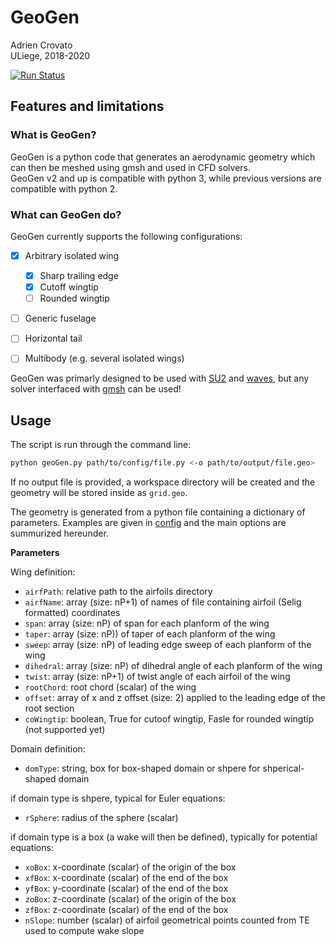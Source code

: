 # GeoGen
Adrien Crovato  
ULiege, 2018-2020  

[![Run Status](https://api.shippable.com/projects/5c98c1405142dd0007ecd6c0/badge?branch=master)]()

## Features and limitations

### What is GeoGen?
GeoGen is a python code that generates an aerodynamic geometry which can then be meshed using gmsh and used in CFD solvers.  
GeoGen v2 and up is compatible with python 3, while previous versions are compatible with python 2.

### What can GeoGen do?
GeoGen currently supports the following configurations:
  - [x] Arbitrary isolated wing
    - [x] Sharp trailing edge
    - [x] Cutoff wingtip
    - [ ] Rounded wingtip
  - [ ] Generic fuselage
  - [ ] Horizontal tail
  - [ ] Multibody (e.g. several isolated wings)


GeoGen was primarly designed to be used with [SU2](https://github.com/su2code/SU2) and [waves](https://gitlab.uliege.be/am-dept/waves), but any solver interfaced with [gmsh](http://gmsh.info/) can be used!

## Usage
The script is run through the command line:
```sh
python geoGen.py path/to/config/file.py <-o path/to/output/file.geo>
```
If no output file is provided, a workspace directory will be created and the geometry will be stored inside as `grid.geo`.

The geometry is generated from a python file containing a dictionary of parameters. Examples are given in [config](config/) and the main options are summurized hereunder.

**Parameters**

Wing definition:
 - `airfPath`: relative path to the airfoils directory
 - `airfName`: array (size: nP+1) of names of file containing airfoil (Selig formatted) coordinates
 - `span`: array (size: nP) of span for each planform of the wing
 - `taper`: array (size: nP)) of taper of each planform of the wing
 - `sweep`: array (size: nP) of leading edge sweep of each planform of the wing 
 - `dihedral`: array (size: nP) of dihedral angle of each planform of the wing
 - `twist`: array (size: nP+1) of twist angle of each airfoil of the wing
 - `rootChord`: root chord (scalar) of the wing
 - `offset`: array of x and z offset (size: 2) applied to the leading edge of the root section
 - `coWingtip`: boolean, True for cutoof wingtip, Fasle for rounded wingtip (not supported yet)


Domain definition:
 - `domType`: string, box for box-shaped domain or shpere for shperical-shaped domain


if domain type is shpere, typical for Euler equations:
 - `rSphere`: radius of the sphere (scalar)


if domain type is a box (a wake will then be defined), typically for potential equations:
 - `xoBox`: x-coordinate (scalar) of the origin of the box 
 - `xfBox`: x-coordinate (scalar) of the end of the box
 - `yfBox`: y-coordinate (scalar) of the end of the box
 - `zoBox`: z-coordinate (scalar) of the origin of the box
 - `zfBox`: z-coordinate (scalar) of the end of the box
 - `nSlope`: number (scalar) of airfoil geometrical points counted from TE used to compute wake slope

